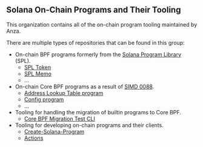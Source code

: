 ## Solana On-Chain Programs and Their Tooling

This organization contains all of the on-chain program tooling maintained by Anza.

There are multiple types of repositories that can be found in this group:
* On-chain BPF programs formerly from the [Solana Program Library](https://github.com/solana-labs/solana-program-library) (SPL).
  * [SPL Token](https://github.com/solana-program/token)
  * [SPL Memo](https://github.com/solana-program/memo)
  * ...
* On-chain Core BPF programs as a result of [SIMD 0088](https://github.com/solana-foundation/solana-improvement-documents/blob/main/proposals/0088-enable-core-bpf-programs.md).
  * [Address Lookup Table program](https://github.com/solana-program/address-lookup-table)
  * [Config program](https://github.com/solana-program/config)
  * ...
* Tooling for handling the migration of builtin programs to Core BPF.
  * [Core BPF Migration Test CLI](https://github.com/solana-program/core-bpf-migration-test-cli)
* Tooling for developing on-chain programs and their clients.
  * [Create-Solana-Program](https://github.com/solana-program/create-solana-program)
  * [Actions](https://github.com/solana-program/actions)
